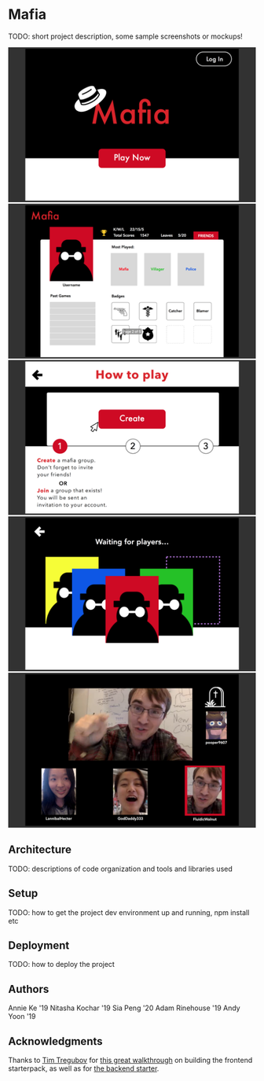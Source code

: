 # Mafia

TODO: short project description, some sample screenshots or mockups!

![home](images/Mafia_home.png "home")
![profile](images/Mafia_profile.png "profile")
![directions](images/Mafia_directions.png "directions")
![players](images/Mafia_players.png "players")
![chat](images/Mafia_chat.png "chat")

## Architecture

TODO:  descriptions of code organization and tools and libraries used

## Setup

TODO: how to get the project dev environment up and running, npm install etc

## Deployment

TODO: how to deploy the project

## Authors

Annie Ke '19
Nitasha Kochar '19
Sia Peng '20
Adam Rinehouse '19
Andy Yoon '19

## Acknowledgments

Thanks to [Tim Tregubov](https://github.com/timofei7) for [this great walkthrough](http://cs52.me/assignments/sa/starterpack/) on building the frontend starterpack, as well as for [the backend starter](https://github.com/dartmouth-cs52/express-babel-starter).
